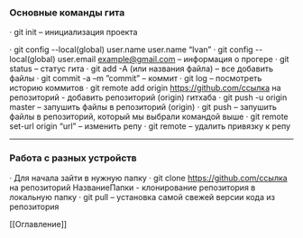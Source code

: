            

### Основные команды гита 

· git init – инициализация проекта

· git config --local(global) user.name user.name “Ivan”
· git config --local(global) user.email example@gmail.com – информация о прогере
· git status – статус гита
· git add -A (или названия файла) – все добавить файлы
· git commit -a –m ”commit” – коммит
· git log – посмотреть историю коммитов
· git remote add origin https://github.com/ссылка на репозиторий - добавить репозиторий (origin) гитхаба
· git push -u origin master – запушить файлы в репозиторий (origin)
· git push – запушить файлы в репозиторий, который мы выбрали командой выше
· git remote set-url origin “url” – изменить репу
· git remote – удалить привязку к репу

---
### Работа с разных устройств
· Для начала зайти в нужную папку
· git clone https://github.com/ссылка на репозиторий НазваниеПапки - клонирование репозитория в локальную папку
· git pull – установка самой свежей версии кода из репозитория

 [[Оглавление]]